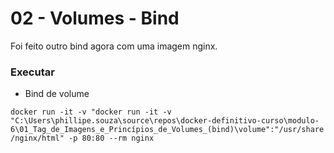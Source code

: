 # 02 - Volumes - Bind

Foi feito outro bind agora com uma imagem nginx.

### Executar
- Bind de volume

```docker run -it -v "docker run -it -v "C:\Users\phillipe.souza\source\repos\docker-definitivo-curso\modulo-6\01_Tag_de_Imagens_e_Princípios_de_Volumes_(bind)\volume":"/usr/share/nginx/html" -p 80:80 --rm nginx```


